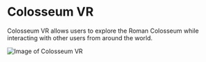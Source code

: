 # Colosseum VR

Colosseum VR allows users to explore the Roman Colosseum while interacting with other users from around the world.

![Image of Colosseum VR](https://cloud.githubusercontent.com/assets/17284403/18498509/c13ca410-79eb-11e6-824e-1d53abe928c2.png)



